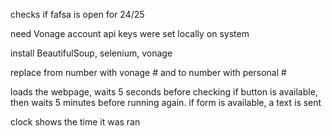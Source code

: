 checks if fafsa is open for 24/25

need Vonage account
  api keys were set locally on system

install BeautifulSoup, selenium, vonage

replace from number with vonage # and to number with personal #

loads the webpage, waits 5 seconds before checking if button is available, then waits 5 minutes before running again.
  if form is available, a text is sent

clock shows the time it was ran
